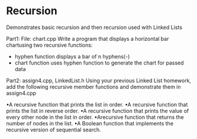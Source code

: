 # Recursion

Demonstrates basic recursion and then recursion used with Linked Lists

Part1: File: chart.cpp
Write a program that displays a horizontal bar chartusing two recursive functions:
- hyphen function displays a bar of n hyphens(-)
- chart function uses hyphen function to generate the chart for passed data

Part2: assign4.cpp, LinkedList.h
Using your previous Linked List homework, add the following recursive member functions and demonstrate them in assign4.cpp

•A recursive function that prints the list in order.
•A recursive function that prints the list in reverse order.
•A recursive function that prints the value of every other node in the list in order.
•Arecursive function that returns the number of nodes in the list.
•A Boolean function that implements the recursive version of sequential search.

